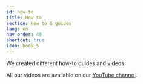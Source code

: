 ```yaml
---
id: how-to
title: How to
section: How to & guides
lang: en
nav_order: 40
shortcut: true
icon: book_5
---
```


We created different how-to guides and videos.

All our videos are available on our [YouTube channel](https://www.youtube.com/@fatfishlab/videos).

